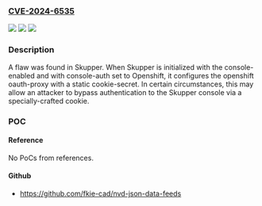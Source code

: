 ### [CVE-2024-6535](https://cve.mitre.org/cgi-bin/cvename.cgi?name=CVE-2024-6535)
![](https://img.shields.io/static/v1?label=Product&message=Red%20Hat%20Service%20Interconnect%201&color=blue)
![](https://img.shields.io/static/v1?label=Version&message=n%2Fa&color=blue)
![](https://img.shields.io/static/v1?label=Vulnerability&message=Use%20of%20Default%20Credentials&color=brighgreen)

### Description

A flaw was found in Skupper. When Skupper is initialized with the console-enabled and with console-auth set to Openshift, it configures the openshift oauth-proxy with a static cookie-secret. In certain circumstances, this may allow an attacker to bypass authentication to the Skupper console via a specially-crafted cookie.

### POC

#### Reference
No PoCs from references.

#### Github
- https://github.com/fkie-cad/nvd-json-data-feeds

